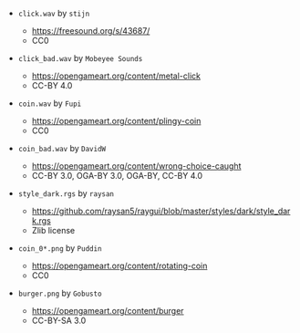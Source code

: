 - `click.wav` by `stijn`
  - https://freesound.org/s/43687/
  - CC0

- `click_bad.wav` by `Mobeyee Sounds`
  - https://opengameart.org/content/metal-click
  - CC-BY 4.0

- `coin.wav` by `Fupi`
  - https://opengameart.org/content/plingy-coin
  - CC0

- `coin_bad.wav` by `DavidW`
  - https://opengameart.org/content/wrong-choice-caught
  - CC-BY 3.0, OGA-BY 3.0, OGA-BY, CC-BY 4.0

- `style_dark.rgs` by `raysan`
  - https://github.com/raysan5/raygui/blob/master/styles/dark/style_dark.rgs
  - Zlib license

- `coin_0*.png` by `Puddin`
  - https://opengameart.org/content/rotating-coin
  - CC0

- `burger.png` by `Gobusto`
  - https://opengameart.org/content/burger
  - CC-BY-SA 3.0

